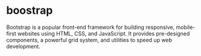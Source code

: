 # boostrap
Bootstrap is a popular front-end framework for building responsive, mobile-first websites using HTML, CSS, and JavaScript. It provides pre-designed components, a powerful grid system, and utilities to speed up web development.
